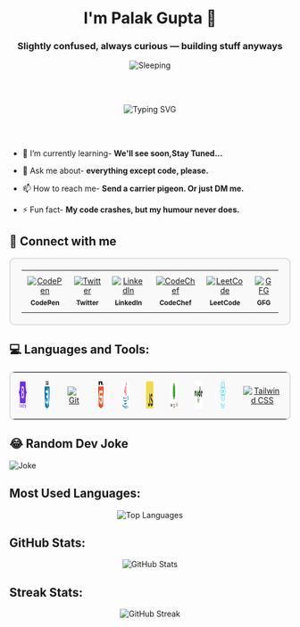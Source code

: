 <!--
**palakgupta111/palakgupta111** is a ✨ _special_ ✨ repository because its `README.md` (this file) appears on your GitHub profile.
-->

<h1 align="center">I'm Palak Gupta 🚀</h1>
<h3 align="center">Slightly confused, always curious — building stuff anyways </h3>

<p align="center">
<img src = "https://media2.giphy.com/media/v1.Y2lkPTc5MGI3NjExYXBkN2ZleWY1djQ3cmJ2ZGZjdWpsMXQwNjQ5YWJyM253YjFid2p3NSZlcD12MV9pbnRlcm5hbF9naWZfYnlfaWQmY3Q9Zw/26u4nJPf0JtQPdStq/giphy.gif"width="500" alt="Sleeping"/>



</p> 

<br/>

<br/>

<p align="center">
  <img src="https://readme-typing-svg.demolab.com?font=Fira+Code&pause=1000&color=F7008C&width=435&lines=Self-taught+Full-Stack+Developer;Code.+Debug.+Repeat.;Coffee+%E2%98%95+%2B+Code+%3D+Productivity" alt="Typing SVG" />
</p>
<br/><br/>

- 🌱 I’m currently learning- **We'll see soon,Stay Tuned...**

- 💬 Ask me about- **everything except code, please.**

- 📫 How to reach me- **Send a carrier pigeon. Or just DM me.**

- ⚡ Fun fact- **My code crashes, but my humour never does.**

## 🤝 Connect with me

<table style="background-color: #f9f9f9; border: 2px solid #ddd; border-radius: 10px; padding: 20px;">
  <tr>
    <td align="center" style="padding: 10px;">
      <a href="https://codepen.io/@zwnvxfij-the-bold" target="_blank">
        <img src="https://raw.githubusercontent.com/rahuldkjain/github-profile-readme-generator/master/src/images/icons/Social/codepen.svg" alt="CodePen" height="40" width="40" />
        <br /><sub><b>CodePen</b></sub>
      </a>
    </td>
    <td align="center" style="padding: 10px;">
      <a href="https://twitter.com/palakxgupta_01" target="_blank">
        <img src="https://raw.githubusercontent.com/rahuldkjain/github-profile-readme-generator/master/src/images/icons/Social/twitter.svg" alt="Twitter" height="40" width="40" />
        <br /><sub><b>Twitter</b></sub>
      </a>
    </td>
    <td align="center" style="padding: 10px;">
      <a href="https://linkedin.com/in/palak gupta" target="_blank">
        <img src="https://raw.githubusercontent.com/rahuldkjain/github-profile-readme-generator/master/src/images/icons/Social/linked-in-alt.svg" alt="LinkedIn" height="40" width="40" />
        <br /><sub><b>LinkedIn</b></sub>
      </a>
    </td>
    <td align="center" style="padding: 10px;">
      <a href="https://www.codechef.com/users/palakgupta_01" target="_blank">
        <img src="https://cdn.jsdelivr.net/npm/simple-icons@3.1.0/icons/codechef.svg" alt="CodeChef" height="40" width="40" />
        <br /><sub><b>CodeChef</b></sub>
      </a>
    </td>
    <td align="center" style="padding: 10px;">
      <a href="https://www.leetcode.com/palakgupta_01" target="_blank">
        <img src="https://raw.githubusercontent.com/rahuldkjain/github-profile-readme-generator/master/src/images/icons/Social/leet-code.svg" alt="LeetCode" height="40" width="40" />
        <br /><sub><b>LeetCode</b></sub>
      </a>
    </td>
    <td align="center" style="padding: 10px;">
      <a href="https://auth.geeksforgeeks.org/user/palakguptwzl0" target="_blank">
        <img src="https://raw.githubusercontent.com/rahuldkjain/github-profile-readme-generator/master/src/images/icons/Social/geeks-for-geeks.svg" alt="GFG" height="40" width="40" />
        <br /><sub><b>GFG</b></sub>
      </a>
    </td>
  </tr>
</table>

## 💻 Languages and Tools:

<table style="background-color: #f9f9f9; border: 2px solid #ddd; border-radius: 10px;">
  <tr>
    <td align="center" style="padding: 15px;">
      <a href="https://getbootstrap.com" target="_blank">
        <img src="https://raw.githubusercontent.com/devicons/devicon/master/icons/bootstrap/bootstrap-plain-wordmark.svg" alt="Bootstrap" width="50" height="50" />
      </a>
    </td>
    <td align="center" style="padding: 15px;">
      <a href="https://www.w3schools.com/css/" target="_blank">
        <img src="https://raw.githubusercontent.com/devicons/devicon/master/icons/css3/css3-original-wordmark.svg" alt="CSS" width="50" height="50" />
      </a>
    </td>
    <td align="center" style="padding: 15px;">
      <a href="https://git-scm.com/" target="_blank">
        <img src="https://www.vectorlogo.zone/logos/git-scm/git-scm-icon.svg" alt="Git" width="50" height="50" />
      </a>
    </td>
    <td align="center" style="padding: 15px;">
      <a href="https://www.w3.org/html/" target="_blank">
        <img src="https://raw.githubusercontent.com/devicons/devicon/master/icons/html5/html5-original-wordmark.svg" alt="HTML" width="50" height="50" />
      </a>
    </td>
    <td align="center" style="padding: 15px;">
      <a href="https://www.java.com" target="_blank">
        <img src="https://raw.githubusercontent.com/devicons/devicon/master/icons/java/java-original.svg" alt="Java" width="50" height="50" />
      </a>
    </td>
    <td align="center" style="padding: 15px;">
      <a href="https://developer.mozilla.org/en-US/docs/Web/JavaScript" target="_blank">
        <img src="https://raw.githubusercontent.com/devicons/devicon/master/icons/javascript/javascript-original.svg" alt="JavaScript" width="50" height="50" />
      </a>
    </td>
    <td align="center" style="padding: 15px;">
      <a href="https://www.mongodb.com/" target="_blank">
        <img src="https://raw.githubusercontent.com/devicons/devicon/master/icons/mongodb/mongodb-original-wordmark.svg" alt="MongoDB" width="50" height="50" />
      </a>
    </td>
    <td align="center" style="padding: 15px;">
      <a href="https://nodejs.org" target="_blank">
        <img src="https://raw.githubusercontent.com/devicons/devicon/master/icons/nodejs/nodejs-original-wordmark.svg" alt="Node.js" width="50" height="50" />
      </a>
    </td>
    <td align="center" style="padding: 15px;">
      <a href="https://reactjs.org/" target="_blank">
        <img src="https://raw.githubusercontent.com/devicons/devicon/master/icons/react/react-original-wordmark.svg" alt="React" width="50" height="50" />
      </a>
    </td>
    <td align="center" style="padding: 15px;">
      <a href="https://tailwindcss.com/" target="_blank">
        <img src="https://www.vectorlogo.zone/logos/tailwindcss/tailwindcss-icon.svg" alt="Tailwind CSS" width="50" height="50" />
      </a>
    </td>
  </tr>
</table>


## 😂 Random Dev Joke
<p align="left">
  <img src="https://readme-jokes.vercel.app/api?hideBorder&theme=tokyonight&bgColor=%230d1117&textColor=white" alt="Joke" width="600"/>
</p>

## Most Used Languages:
<p align="center">
  <img src="https://github-readme-stats.vercel.app/api/top-langs?username=palakgupta111&show_icons=true&locale=en&layout=compact&theme=tokyonight" alt="Top Languages" />
</p>

## GitHub Stats:
<p align="center">
  <img src="https://github-readme-stats.vercel.app/api?username=palakgupta111&show_icons=true&locale=en&theme=tokyonight" alt="GitHub Stats" />
</p>


## Streak Stats:
<p align="center">
  <img src="https://streak-stats.demolab.com/?user=palakgupta111&theme=tokyonight" alt="GitHub Streak" />
</p>


